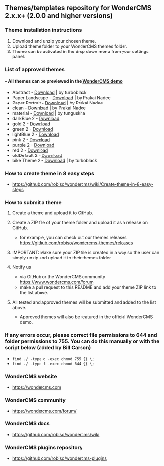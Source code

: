## Themes/templates repository for WonderCMS 2.x.x+ (2.0.0 and higher versions)

### Theme installation instructions
1. Download and unzip your chosen theme.
2. Upload theme folder to your WonderCMS themes folder.
3. Theme can be activated in the drop down menu from your settings panel.

### List of approved themes
#### - All themes can be previewed in the [WonderCMS demo](https://www.wondercms.com/demo)
- Abstract - [Download](https://github.com/turboblack/wondercms_2.0_abstract_theme/archive/2.0.zip) | by turboblack
- Paper Landscape - [Download](https://github.com/prakai/wcms-paper-l/releases/download/v1.0.0/paper-l-1.0.0.zip) | by Prakai Nadee
- Paper Portrait - [Download](https://github.com/prakai/wcms-paper-p/releases/download/v1.0.0/paper-p-1.0.0.zip) | by Prakai Nadee
- clean - [Download](https://github.com/prakai/wcms-_modern_settings/releases/download/1.2.0/_modern_settings-1.2.0.zip) | by Prakai Nadee
- material - [Download](https://github.com/tunguskha/wonder-cms-material-theme/files/888055/material.zip) | by tunguskha
- darkBlue 2 - [Download](https://github.com/robiso/wondercms-themes/releases/download/darkBlue-2/darkBlue-2.zip)
- gold 2 - [Download](https://github.com/robiso/wondercms-themes/releases/download/gold-2/gold-2.zip)
- green 2 - [Download](https://github.com/robiso/wondercms-themes/releases/download/green-2/green-2.zip)
- lightBlue 2 - [Download](https://github.com/robiso/wondercms-themes/releases/download/lightBlue-2/lightBlue-2.zip)
- pink 2 - [Download](https://github.com/robiso/wondercms-themes/releases/download/pink-2/pink-2.zip)
- purple 2 - [Download](https://github.com/robiso/wondercms-themes/releases/download/purple-2/purple-2.zip)
- red 2 - [Download](https://github.com/robiso/wondercms-themes/releases/download/red-2/red-2.zip)
- oldDefault 2 - [Download](https://github.com/robiso/wondercms-themes/releases/download/red-2/red-2.zip)
- bike Theme 2 - [Download](https://github.com/turboblack/wondercms_theme/files/870399/bike_theme.zip) | by turboblack

### How to create theme in 8 easy steps
- https://github.com/robiso/wondercms/wiki/Create-theme-in-8-easy-steps

### How to submit a theme
1. Create a theme and upload it to GitHub.

2. Create a ZIP file of your theme folder and upload it as a release on GitHub.
   - for example, you can check out our themes releases https://github.com/robiso/wondercms-themes/releases
   
3. IMPORTANT: Make sure your ZIP file is created in a way so the user can simply unzip and upload it to their themes folder.

4. Notify us
   - via GitHub or the WonderCMS community https://www.wondercms.com/forum
   - make a pull request to this README and add your theme ZIP link to the list above.

5. All tested and approved themes will be submitted and added to the list above.
   - Approved themes will also be featured in the official WonderCMS demo.

### If any errors occur, please correct file permissions to 644 and folder permissions to 755. You can do this manually or with the script below (added by Bill Carson)
  - `find ./ -type d -exec chmod 755 {} \;`
  - `find ./ -type f -exec chmod 644 {} \;`

### WonderCMS website
- https://wondercms.com

### WonderCMS community
- https://wondercms.com/forum/

### WonderCMS docs
- https://github.com/robiso/wondercms/wiki

### WonderCMS plugins repository
- https://github.com/robiso/wondercms-plugins

